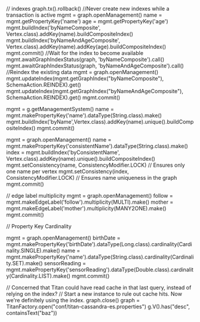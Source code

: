 // indexes
graph.tx().rollback() //Never create new indexes while a transaction is active
mgmt = graph.openManagement()
name = mgmt.getPropertyKey('name')
age = mgmt.getPropertyKey('age')
mgmt.buildIndex('byNameComposite', Vertex.class).addKey(name).buildCompositeIndex()
mgmt.buildIndex('byNameAndAgeComposite', Vertex.class).addKey(name).addKey(age).buildCompositeIndex()
mgmt.commit()
//Wait for the index to become available
mgmt.awaitGraphIndexStatus(graph, 'byNameComposite').call()
mgmt.awaitGraphIndexStatus(graph, 'byNameAndAgeComposite').call()
//Reindex the existing data
mgmt = graph.openManagement()
mgmt.updateIndex(mgmt.getGraphIndex("byNameComposite"), SchemaAction.REINDEX).get()
mgmt.updateIndex(mgmt.getGraphIndex("byNameAndAgeComposite"), SchemaAction.REINDEX).get()
mgmt.commit()


mgmt = g.getManagementSystem()
name = mgmt.makePropertyKey('name').dataType(String.class).make()
mgmt.buildIndex('byName',Vertex.class).addKey(name).unique().buildCompositeIndex()
mgmt.commit()

mgmt = graph.openManagement()
name = mgmt.makePropertyKey('consistentName').dataType(String.class).make()
index = mgmt.buildIndex('byConsistentName', Vertex.class).addKey(name).unique().buildCompositeIndex()
mgmt.setConsistency(name, ConsistencyModifier.LOCK) // Ensures only one name per vertex
mgmt.setConsistency(index, ConsistencyModifier.LOCK) // Ensures name uniqueness in the graph
mgmt.commit()


// edge label multiplicity
mgmt = graph.openManagement()
follow = mgmt.makeEdgeLabel('follow').multiplicity(MULTI).make()
mother = mgmt.makeEdgeLabel('mother').multiplicity(MANY2ONE).make()
mgmt.commit()

// Property Key Cardinality

mgmt = graph.openManagement()
birthDate = mgmt.makePropertyKey('birthDate').dataType(Long.class).cardinality(Cardinality.SINGLE).make()
name = mgmt.makePropertyKey('name').dataType(String.class).cardinality(Cardinality.SET).make()
sensorReading = mgmt.makePropertyKey('sensorReading').dataType(Double.class).cardinality(Cardinality.LIST).make()
mgmt.commit()


// Concerned that Titan could have read cache in that last query, instead of relying on the index?
// Start a new instance to rule out cache hits.  Now we're definitely using the index.
graph.close()
graph = TitanFactory.open("conf/titan-cassandra-es.properties")
g.V().has("desc", containsText("baz"))
